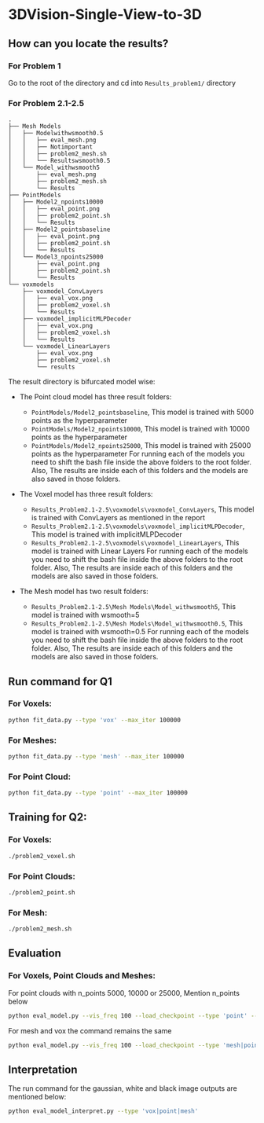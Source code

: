 # 3DVision-Single-View-to-3D

## How can you locate the results?

### For Problem 1
Go to the root of the directory and cd into `Results_problem1/` directory

### For Problem 2.1-2.5
```tree
.
├── Mesh Models
│   ├── Modelwithwsmooth0.5
│   │   ├── eval_mesh.png
│   │   ├── Notimportant
│   │   ├── problem2_mesh.sh
│   │   └── Resultswsmooth0.5
│   └── Model_withwsmooth5
│       ├── eval_mesh.png
│       ├── problem2_mesh.sh
│       └── Results
├── PointModels
│   ├── Model2_npoints10000
│   │   ├── eval_point.png
│   │   ├── problem2_point.sh
│   │   └── Results
│   ├── Model2_pointsbaseline
│   │   ├── eval_point.png
│   │   ├── problem2_point.sh
│   │   └── Results
│   └── Model3_npoints25000
│       ├── eval_point.png
│       ├── problem2_point.sh
│       └── Results
└── voxmodels
    ├── voxmodel_ConvLayers
    │   ├── eval_vox.png
    │   ├── problem2_voxel.sh
    │   └── Results
    ├── voxmodel_implicitMLPDecoder
    │   ├── eval_vox.png
    │   ├── problem2_voxel.sh
    │   └── Results
    └── voxmodel_LinearLayers
        ├── eval_vox.png
        ├── problem2_voxel.sh
        └── results
```

The result directory is bifurcated model wise:
* The Point cloud model has three result folders:
    * `PointModels/Model2_pointsbaseline`, This model is trained with 5000 points as the hyperparameter
    * `PointModels/Model2_npoints10000`, This model is trained with 10000 points as the hyperparameter
    * `PointModels/Model2_npoints25000`, This model is trained with 25000 points as the hyperparameter
For running each of the models you need to shift the bash file inside the above folders to the root folder.
Also, The results are inside each of this folders and the models are also saved in those folders.

* The Voxel model has three result folders:
    * `Results_Problem2.1-2.5\voxmodels\voxmodel_ConvLayers`, This model is trained with ConvLayers as mentioned in the report
    * `Results_Problem2.1-2.5\voxmodels\voxmodel_implicitMLPDecoder`, This model is trained with implicitMLPDecoder
    * `Results_Problem2.1-2.5\voxmodels\voxmodel_LinearLayers`, This model is trained with Linear Layers
For running each of the models you need to shift the bash file inside the above folders to the root folder.
Also, The results are inside each of this folders and the models are also saved in those folders.

* The Mesh model has two result folders:
    * `Results_Problem2.1-2.5\Mesh Models\Model_withwsmooth5`, This model is trained with wsmooth=5
    * `Results_Problem2.1-2.5\Mesh Models\Model_withwsmooth0.5`, This model is trained with wsmooth=0.5
For running each of the models you need to shift the bash file inside the above folders to the root folder.
Also, The results are inside each of this folders and the models are also saved in those folders.

## Run command for Q1

### For Voxels:

```BASH
python fit_data.py --type 'vox' --max_iter 100000
```
### For Meshes:

```BASH
python fit_data.py --type 'mesh' --max_iter 100000
```
### For Point Cloud:

```BASH
python fit_data.py --type 'point' --max_iter 100000
```



## Training for Q2:

### For Voxels:

```BASH
./problem2_voxel.sh
```

### For Point Clouds:

```BASH
./problem2_point.sh
```

### For Mesh:

```BASH
./problem2_mesh.sh
```

## Evaluation

### For Voxels, Point Clouds and Meshes:

For point clouds with n_points 5000, 10000 or 25000, Mention n_points below
```BASH
python eval_model.py --vis_freq 100 --load_checkpoint --type 'point' --n_points $n_points
```

For mesh and vox the command remains the same
```BASH
python eval_model.py --vis_freq 100 --load_checkpoint --type 'mesh|point'
```

## Interpretation
The run command for the gaussian, white and black image outputs are mentioned below:
```BASH
python eval_model_interpret.py --type 'vox|point|mesh'
```
